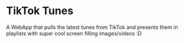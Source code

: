 # TikTok Tunes

A WebApp that pulls the latest tunes from TikTok and presents them in playlists with super cool screen filling images/videos :D
